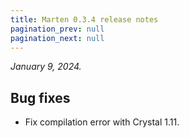 ```yaml
---
title: Marten 0.3.4 release notes
pagination_prev: null
pagination_next: null
---
```


_January 9, 2024._

## Bug fixes

* Fix compilation error with Crystal 1.11.
